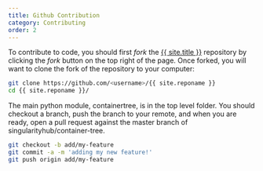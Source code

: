 ```yaml
---
title: Github Contribution
category: Contributing
order: 2
---
```



To contribute to code, you should first *fork* the <a href="https://www.github.com/{{ site.repo }}" target="_blank">{{ site.title }}</a> repository by clicking the *fork* button on the top right of the page. Once forked, you will want to clone the fork of the repository to your computer:

```bash
git clone https://github.com/<username>/{{ site.reponame }}
cd {{ site.reponame }}/
```

The main python module, containertree, is in the top level folder. You should checkout a branch,
push the branch to your remote, and when you are ready, open a pull request against
the master branch of singularityhub/container-tree.

```bash
git checkout -b add/my-feature
git commit -a -m 'adding my new feature!'
git push origin add/my-feature
```
